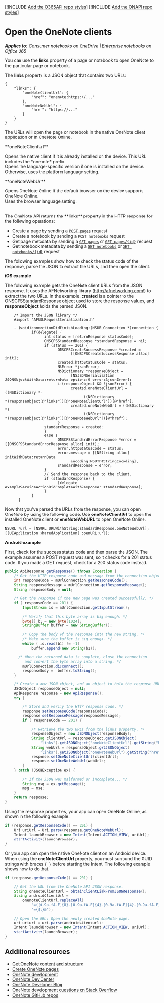 ﻿---
ms.TocTitle: Open the OneNote clients
Title: Open the OneNote clients 
Description: Use the **links** property to open OneNote pages and notebooks in OneNote Online or the native client.
ms.ContentId: 445543de-14db-4a53-bf2c-356d233e71fd
ms.topic: article (how-tos)
ms.date: November 18, 2015
---

[!INCLUDE [Add the O365API repo styles](../includes/controls/addo365apistyles.xml)]
[!INCLUDE [Add the ONAPI repo styles](../includes/controls/addonapistyles.xml)]

# Open the OneNote clients

*__Applies to:__ Consumer notebooks on OneDrive | Enterprise notebooks on Office 365*

You can use the **links** property of a page or notebook to open OneNote to the particular page or notebook. 

The **links** property is a JSON object that contains two URLs:

``` 
{ 
    "links": {
        "oneNoteClientUrl": {
            "href": "onenote:https://..."
        },
        "oneNoteWebUrl": {
            "href": "https://..."
        }
    }
}
```

The URLs will open the page or notebook in the native OneNote client application or in OneNote Online.

<p id="outdent">**oneNoteClientUrl**</p>
<p id="indent">Opens the native client if it is already installed on the device. This URL includes the *onenote* prefix.<br />Opens the language-specific version if one is installed on the device. Otherwise, uses the platform language setting.</p> 

<p id="outdent">**oneNoteWebUrl**</p>
<p id="indent">Opens OneNote Online if the default browser on the device supports OneNote Online.<br />Uses the browser language setting.</p>

<br />
The OneNote API returns the **links** property in the HTTP response for the following operations:

- Create a page by sending a [`POST pages`](../howto/onenote-create-page.md) request
- Create a notebook by sending a `POST notebooks` request
- Get page metadata by sending a [`GET pages`](../howto/onenote-get-content.md#get-pages) or [`GET pages/{id}`](../howto/onenote-get-content.md#get-page) request
- Get notebook metadata by sending a [`GET notebooks`](../howto/onenote-get-content.md#get-notebooks) or [`GET notebooks/{id}`](../howto/onenote-get-content.md#get-notebook) request

The following examples show how to check the status code of the response, parse the JSON to extract the URLs, and then open the client.

**iOS example**

The following example gets the OneNote client URLs from the JSON response. It uses the AFNetworking library (http://afnetworking.com/) to extract the two URLs. In the example, **created** is a pointer to the ONSCPSStandardResponse object used to store the response values, and **responseObject** holds the parsed JSON.

```
    /* Import the JSON library */
    #import "AFURLRequestSerialization.h"

    - (void)connectionDidFinishLoading:(NSURLConnection *)connection {
            if(delegate) {
                  int status = [returnResponse statusCode];
                  ONSCPSStandardResponse *standardResponse = nil;
                  if (status == 201) {
                        ONSCPSCreateSuccessResponse *created = 
                              [[ONSCPSCreateSuccessResponse alloc] init];
                        created.httpStatusCode = status;
                        NSError *jsonError;
                        NSDictionary *responseObject = 
                              [NSJSONSerialization JSONObjectWithData:returnData options:0 error:&jsonError];
                        if(responseObject && !jsonError) {
                              created.oneNoteClientUrl = ((NSDictionary *)
                                    ((NSDictionary *)responseObject[@"links"])[@"oneNoteClientUrl"])[@"href"];
                              created.oneNoteWebUrl = ((NSDictionary *)
                                    ((NSDictionary *)responseObject[@"links"])[@"oneNoteWebUrl"])[@"href"];
                        }
                  standardResponse = created;
                  }
                  else {
                        ONSCPSStandardErrorResponse *error = [[ONSCPSStandardErrorResponse alloc] init];
                        error.httpStatusCode = status;
                        error.message = [[NSString alloc] initWithData:returnData 
                              encoding:NSUTF8StringEncoding];
                        standardResponse = error;
                  }
                  // Send the response back to the client.
                  if (standardResponse) {
                        [delegate exampleServiceActionDidCompleteWithResponse: standardResponse];
                  }
            }
      }
``` 

Now that you've parsed the URLs from the response, you can open OneNote by using the following code. Use **oneNoteClientUrl** to open the installed OneNote client or **oneNoteWebURL** to open OneNote Online.

```objective-c
NSURL *url = [NSURL URLWithString:standardResponse.oneNoteWebUrl];
[[UIApplication sharedApplication] openURL:url];
```

**Android example**

First, check for the success status code and then parse the JSON. The example assumes a POST request was sent, so it checks for a 201 status code. If you made a GET request, check for a 200 status code instead.

```java
public ApiResponse getResponse() throws Exception {
    /* Get the HTTP response code and message from the connection object */
    int responseCode = mUrlConnection.getResponseCode();
    String responseMessage = mUrlConnection.getResponseMessage();
    String responseBody = null;

    /* Get the response if the new page was created successfully. */
    if ( responseCode == 201) {
        InputStream is = mUrlConnection.getInputStream();

        /* Verify that this byte array is big enough. */
        byte[] b1 = new byte[1024];
        StringBuffer buffer = new StringBuffer();

        /* Copy the body of the response into the new string. */
        /* Make sure the buffer is big enough. */
        while ( is.read(b1) != -1)
            buffer.append(new String(b1));

      /* When the returned data is complete, close the connection 
         and convert the byte array into a string. */
        mUrlConnection.disconnect();
        responseBody =  buffer.toString();
    }

    /* Create a new JSON object, and an object to hold the response URLs. */
    JSONObject responseObject = null;
    ApiResponse response = new ApiResponse();
    try {

        /* Store and verify the HTTP response code. */
        response.setResponseCode(responseCode);
        response.setResponseMessage(responseMessage);
        if ( responseCode == 201) {

            /* Retrieve the two URLs from the links property. */
            responseObject = new JSONObject(responseBody);
            String clientUrl = responseObject.getJSONObject(
                "links").getJSONObject("oneNoteClientUrl").getString("href");
            String webUrl = responseObject.getJSONObject(
                "links").getJSONObject("oneNoteWebUrl").getString("href");
            response.setOneNoteClientUrl(clientUrl);
            response.setOneNoteWebUrl(webUrl);
        }
    } catch (JSONException ex) {

        /* If the JSON was malformed or incomplete... */
        String msg = ex.getMessage();
        msg = msg;
    }
    return response;
}
```

Using the response properties, your app can open OneNote Online, as shown in the following example.

```java 
if (response.getResponseCode() == 201) {
    Uri uriUrl = Uri.parse(response.getOneNoteWebUrl);  
    Intent launchBrowser = new Intent(Intent.ACTION_VIEW, uriUrl); 
    startActivity(launchBrowser);
}
```
 
Or your app can open the native OneNote client on an Android device. When using the **oneNoteClientUrl** property, you must surround the GUID strings with braces `{ }` before starting the Intent. The following example shows how to do that.

```java 
if (response.getResponseCode() == 201) {

    // Get the URL from the OneNote API JSON response.
    String onenoteClientUrl = obtainClientLinkFromJSONResponse();
    String androidClientUrl = 
        onenoteClientUrl.replaceAll(
            "=([0-9a-fA-F]{8}-[0-9a-fA-F]{4}-[0-9a-fA-F]{4}-[0-9a-fA-F]{4}-[0-9a-fA-F]{12})&",
            "={$1}&");

    // Open the URL: Open the newly created OneNote page.
    Uri uriUrl = Uri.parse(androidClientUrl);  
    Intent launchBrowser = new Intent(Intent.ACTION_VIEW, uriUrl); 
    startActivity(launchBrowser);
}
```

<a name="see-also"></a>
## Additional resources

- [Get OneNote content and structure](../howto/onenote-get-content.md)
- [Create OneNote pages](../howto/onenote-create-page.md)
- [OneNote development](../howto/onenote-landing.md)
- [OneNote Dev Center](http://dev.onenote.com/)
- [OneNote Developer Blog](http://go.microsoft.com/fwlink/?LinkID=390183)
- [OneNote development questions on Stack Overflow](http://go.microsoft.com/fwlink/?LinkID=390182) 
- [OneNote GitHub repos](http://go.microsoft.com/fwlink/?LinkID=390178)
